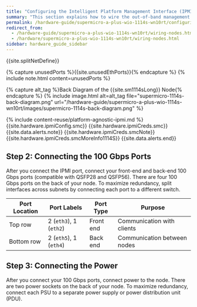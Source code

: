 ```yaml
---
title: "Configuring the Intelligent Platform Management Interface (IPMI) and Wiring Your Supermicro A+ WIO 1114S-WN10RT Nodes"
summary: "This section explains how to wire the out-of-band management (IPMI) port, 100 Gbps ports, and power on Supermicro 1114S nodes."
permalink: /hardware-guide/supermicro-a-plus-wio-1114s-wn10rt/configuring-ipmi-wiring-nodes.html
redirect_from:
  - /hardware-guide/supermicro-a-plus-wio-1114s-wn10rt/wiring-nodes.html
  - /hardware/supermicro-a-plus-wio-1114s-wn10rt/wiring-nodes.html
sidebar: hardware_guide_sidebar
---
```


{{site.splitNetDefine}}

{% capture unusedPorts %}{{site.unusedEthPorts}}{% endcapture %}
{% include note.html content=unusedPorts %}

{% capture alt_tag %}Back Diagram of the {{site.sm1114sLong}} Node{% endcapture %}
{% include image.html alt=alt_tag file="supermicro-1114s-back-diagram.png" url="/hardware-guide/supermicro-a-plus-wio-1114s-wn10rt/images/supermicro-1114s-back-diagram.png" %}

{% include content-reuse/platform-agnostic-ipmi.md %}
{{site.hardware.ipmiConfig.smc}}
{{site.hardware.ipmiCreds.smc}}
{{site.data.alerts.note}}
{{site.hardware.ipmiCreds.smcNote}} {{site.hardware.ipmiCreds.smcMoreInfo1114S}}
{{site.data.alerts.end}}

## Step 2: Connecting the 100 Gbps Ports
After you connect the IPMI port, connect your front-end and back-end 100 Gbps ports (compatible with QSFP28 and QSFP56). There are four 100 Gbps ports on the back of your node. To maximize redundancy, split interfaces across subnets by connecting each port to a different switch.

| Port Location         | Port Labels            | Port Type  | Purpose                     |
| --------------------- | ---------------------- | ---------- | --------------------------- |
| Top row               | 2 (`eth3`), 1 (`eth2`) | Front end  | Communication with clients  |
| Bottom row            | 2 (`eth5`), 1 (`eth4`) | Back end   | Communication between nodes |


## Step 3: Connecting the Power
After you connect your 100 Gbps ports, connect power to the node. There are two power sockets on the back of your node. To maximize redundancy, connect each PSU to a separate power supply or power distribution unit (PDU).
